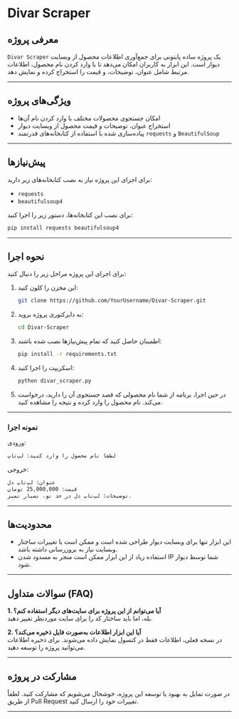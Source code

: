 # Divar Scraper

## معرفی پروژه  
`Divar Scraper` یک پروژه ساده پایتونی برای جمع‌آوری اطلاعات محصول از وبسایت دیوار است. این ابزار به کاربران امکان می‌دهد تا با وارد کردن نام محصول، اطلاعات مرتبط شامل عنوان، توضیحات، و قیمت را استخراج کرده و نمایش دهد.

---

## ویژگی‌های پروژه  
- امکان جستجوی محصولات مختلف با وارد کردن نام آن‌ها  
- استخراج عنوان، توضیحات و قیمت محصول از وبسایت دیوار  
- پیاده‌سازی شده با استفاده از کتابخانه‌های قدرتمند `requests` و `BeautifulSoup`  

---

## پیش‌نیازها  
برای اجرای این پروژه نیاز به نصب کتابخانه‌های زیر دارید:  
- `requests`  
- `beautifulsoup4`  

برای نصب این کتابخانه‌ها، دستور زیر را اجرا کنید:  
```bash  
pip install requests beautifulsoup4  
```  

---

## نحوه اجرا  

برای اجرای این پروژه مراحل زیر را دنبال کنید:  

1. این مخزن را کلون کنید:  
   ```bash  
   git clone https://github.com/YourUsername/Divar-Scraper.git  
   ```  

2. به دایرکتوری پروژه بروید:  
   ```bash  
   cd Divar-Scraper  
   ```  

3. اطمینان حاصل کنید که تمام پیش‌نیازها نصب شده باشند:  
   ```bash  
   pip install -r requirements.txt  
   ```  

4. اسکریپت را اجرا کنید:  
   ```bash  
   python divar_scraper.py  
   ```  

5. در حین اجرا، برنامه از شما نام محصولی که قصد جستجوی آن را دارید، درخواست می‌کند. نام محصول را وارد کرده و نتیجه را مشاهده کنید.  

---

### نمونه اجرا  

ورودی:  
```bash  
لطفاً نام محصول را وارد کنید: لپ‌تاپ  
```  

خروجی:  
```bash  
عنوان: لپ‌تاپ دل  
قیمت: 25,000,000 تومان  
توضیحات: لپ‌تاپ دل در حد نو، بسیار تمیز.  
```  

---

## محدودیت‌ها  
- این ابزار تنها برای وبسایت دیوار طراحی شده است و ممکن است با تغییرات ساختار وبسایت نیاز به بروزرسانی داشته باشد.  
- استفاده زیاد از این ابزار ممکن است منجر به مسدود شدن IP شما توسط دیوار شود.  

---

## سوالات متداول (FAQ)  

**1. آیا می‌توانم از این پروژه برای سایت‌های دیگر استفاده کنم؟**  
بله، اما باید ساختار کد را برای سایت موردنظر تغییر دهید.  

**2. آیا این ابزار اطلاعات به‌صورت فایل ذخیره می‌کند؟**  
در نسخه فعلی، اطلاعات فقط در کنسول نمایش داده می‌شوند. برای ذخیره اطلاعات می‌توانید پروژه را توسعه دهید.  

---

## مشارکت در پروژه  
در صورت تمایل به بهبود یا توسعه این پروژه، خوشحال می‌شویم که مشارکت کنید. لطفاً از طریق Pull Request تغییرات خود را ارسال کنید.  

---

